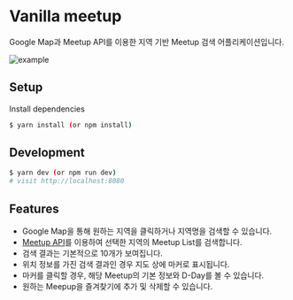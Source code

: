 # Vanilla meetup

Google Map과 Meetup API를 이용한 지역 기반 Meetup 검색 어플리케이션입니다.

<img src="./2nd-test-choinashil.gif" alt="example">

## Setup

Install dependencies

```sh
$ yarn install (or npm install)
```

## Development

```sh
$ yarn dev (or npm run dev)
# visit http://localhost:8080
```


## Features

- Google Map을 통해 원하는 지역을 클릭하거나 지역명을 검색할 수 있습니다.
- [Meetup API](https://www.meetup.com/meetup_api)를 이용하여 선택한 지역의 Meetup List를 검색합니다.
- 검색 결과는 기본적으로 10개가 보여집니다.
- 위치 정보를 가진 검색 결과인 경우 지도 상에 마커로 표시됩니다.
- 마커를 클릭할 경우, 해당 Meetup의 기본 정보와 D-Day를 볼 수 있습니다.
- 원하는 Meepup을 즐겨찾기에 추가 및 삭제할 수 있습니다.
